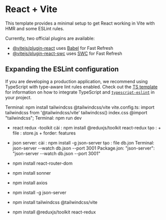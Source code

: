 # React + Vite

This template provides a minimal setup to get React working in Vite with HMR and some ESLint rules.

Currently, two official plugins are available:

- [@vitejs/plugin-react](https://github.com/vitejs/vite-plugin-react/blob/main/packages/plugin-react) uses [Babel](https://babeljs.io/) for Fast Refresh
- [@vitejs/plugin-react-swc](https://github.com/vitejs/vite-plugin-react/blob/main/packages/plugin-react-swc) uses [SWC](https://swc.rs/) for Fast Refresh

## Expanding the ESLint configuration

If you are developing a production application, we recommend using TypeScript with type-aware lint rules enabled. Check out the [TS template](https://github.com/vitejs/vite/tree/main/packages/create-vite/template-react-ts) for information on how to integrate TypeScript and [`typescript-eslint`](https://typescript-eslint.io) in your project.

Terminal: npm install tailwindcss @tailwindcss/vite
vite.config.ts: import tailwindcss from '@tailwindcss/vite'
tailwindcss()
index.css @import "tailwindcss";
Terminal: npm run dev

- react redux -toolkit
  cài : npm install @reduxjs/toolkit react-redux
  tạo : + file : store.js + forder: features

- json server:
  cài : npm install -g json-server
  tạo : file db.jon
  Terminal: json-server --watch db.json --port 3001
  Package.jon: "json-server": "json-server --watch db.json --port 3001"

- npm install react-router-dom
- npm install sonner
- npm install axios
- npm install -g json-server
- npm install tailwindcss @tailwindcss/vite
- npm install @reduxjs/toolkit react-redux
